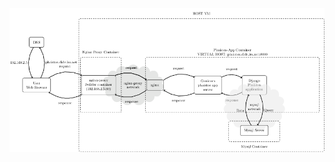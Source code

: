 <picture>
   <img alt="Shows an illustrated sun in light mode and a moon with stars in dark mode." src="https://github.com/dideher/roc/blob/main/docs/architecture.png">
</picture>